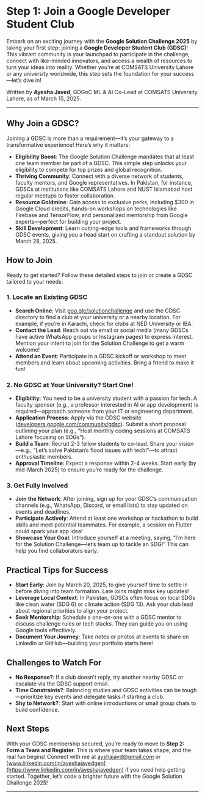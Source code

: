 # Step 1: Join a Google Developer Student Club

Embark on an exciting journey with the **Google Solution Challenge 2025** by taking your first step: joining a **Google Developer Student Club (GDSC)**! This vibrant community is your launchpad to participate in the challenge, connect with like-minded innovators, and access a wealth of resources to turn your ideas into reality. Whether you’re at COMSATS University Lahore or any university worldwide, this step sets the foundation for your success—let’s dive in!

Written by **Ayesha Javed**, GDGoC ML & AI Co-Lead at COMSATS University Lahore, as of March 15, 2025.

---

## Why Join a GDSC?
Joining a GDSC is more than a requirement—it’s your gateway to a transformative experience! Here’s why it matters:

- **Eligibility Boost**: The Google Solution Challenge mandates that at least one team member be part of a GDSC. This simple step unlocks your eligibility to compete for top prizes and global recognition.
- **Thriving Community**: Connect with a diverse network of students, faculty mentors, and Google representatives. In Pakistan, for instance, GDSCs at institutions like COMSATS Lahore and NUST Islamabad host regular meetups to foster collaboration.
- **Resource Goldmine**: Gain access to exclusive perks, including $300 in Google Cloud credits, hands-on workshops on technologies like Firebase and TensorFlow, and personalized mentorship from Google experts—perfect for building your project.
- **Skill Development**: Learn cutting-edge tools and frameworks through GDSC events, giving you a head start on crafting a standout solution by March 28, 2025.

## How to Join
Ready to get started? Follow these detailed steps to join or create a GDSC tailored to your needs:

### 1. Locate an Existing GDSC
- **Search Online**: Visit [goo.gle/solutionchallenge](https://goo.gle/solutionchallenge) and use the GDSC directory to find a club at your university or a nearby location. For example, if you’re in Karachi, check for clubs at NED University or IBA.
- **Contact the Lead**: Reach out via email or social media (many GDSCs have active WhatsApp groups or Instagram pages) to express interest. Mention your intent to join for the Solution Challenge to get a warm welcome!
- **Attend an Event**: Participate in a GDSC kickoff or workshop to meet members and learn about upcoming activities. Bring a friend to make it fun!

### 2. No GDSC at Your University? Start One!
- **Eligibility**: You need to be a university student with a passion for tech. A faculty sponsor (e.g., a professor interested in AI or app development) is required—approach someone from your IT or engineering department.
- **Application Process**: Apply via the GDSC website ([developers.google.com/community/gdsc](https://developers.google.com/community/gdsc)). Submit a short proposal outlining your plan (e.g., “Host monthly coding sessions at COMSATS Lahore focusing on SDGs”).
- **Build a Team**: Recruit 2-3 fellow students to co-lead. Share your vision—e.g., “Let’s solve Pakistan’s flood issues with tech!”—to attract enthusiastic members.
- **Approval Timeline**: Expect a response within 2-4 weeks. Start early (by mid-March 2025) to ensure you’re ready for the challenge.

### 3. Get Fully Involved
- **Join the Network**: After joining, sign up for your GDSC’s communication channels (e.g., WhatsApp, Discord, or email lists) to stay updated on events and deadlines.
- **Participate Actively**: Attend at least one workshop or hackathon to build skills and meet potential teammates. For example, a session on Flutter could spark your app idea!
- **Showcase Your Goal**: Introduce yourself at a meeting, saying, “I’m here for the Solution Challenge—let’s team up to tackle an SDG!” This can help you find collaborators early.

## Practical Tips for Success
- **Start Early**: Join by March 20, 2025, to give yourself time to settle in before diving into team formation. Late joins might miss key updates!
- **Leverage Local Context**: In Pakistan, GDSCs often focus on local SDGs like clean water (SDG 6) or climate action (SDG 13). Ask your club lead about regional priorities to align your project.
- **Seek Mentorship**: Schedule a one-on-one with a GDSC mentor to discuss challenge rules or tech stacks. They can guide you on using Google tools effectively.
- **Document Your Journey**: Take notes or photos at events to share on LinkedIn or GitHub—building your portfolio starts here!

## Challenges to Watch For
- **No Response?**: If a club doesn’t reply, try another nearby GDSC or escalate via the GDSC support email.
- **Time Constraints?**: Balancing studies and GDSC activities can be tough—prioritize key events and delegate tasks if starting a club.
- **Shy to Network?**: Start with online introductions or small group chats to build confidence.

## Next Steps
With your GDSC membership secured, you’re ready to move to **Step 2: Form a Team and Register**. This is where your team takes shape, and the real fun begins! Connect with me at [ayshajavd@gmail.com](mailto:ayshajavd@gmail.com) or [www.linkedin.com/in/ayeshajavedgen](https://www.linkedin.com/in/ayeshajavedgen) if you need help getting started. Together, let’s code a brighter future with the Google Solution Challenge 2025!

---